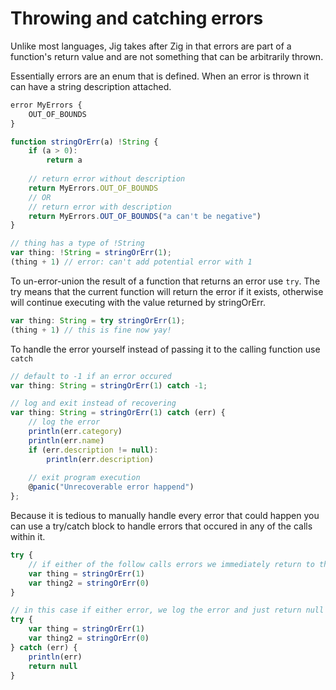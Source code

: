 # Throwing and catching errors
Unlike most languages, Jig takes after Zig in that errors are part of a function's return value and are not something that can be arbitrarily thrown.

Essentially errors are an enum that is defined. When an error is thrown it can have a string description attached.

```ts
error MyErrors {
    OUT_OF_BOUNDS
}

function stringOrErr(a) !String {
    if (a > 0):
        return a
    
    // return error without description
    return MyErrors.OUT_OF_BOUNDS
    // OR
    // return error with description
    return MyErrors.OUT_OF_BOUNDS("a can't be negative")
}

// thing has a type of !String
var thing: !String = stringOrErr(1);
(thing + 1) // error: can't add potential error with 1
```

To un-error-union the result of a function that returns an error use `try`. The try means that the current function will return the error if it exists, otherwise will continue executing with the value returned by stringOrErr.
```ts
var thing: String = try stringOrErr(1);
(thing + 1) // this is fine now yay!
```

To handle the error yourself instead of passing it to the calling function use `catch`
```ts
// default to -1 if an error occured
var thing: String = stringOrErr(1) catch -1;
```
```ts
// log and exit instead of recovering
var thing: String = stringOrErr(1) catch (err) {
    // log the error
    println(err.category)
    println(err.name)
    if (err.description != null):
        println(err.description)
    
    // exit program execution
    @panic("Unrecoverable error happend")
};
```

Because it is tedious to manually handle every error that could happen you can use a try/catch block to handle errors that occured in any of the calls within it.

```ts
try {
    // if either of the follow calls errors we immediately return to the caller function
    var thing = stringOrErr(1)
    var thing2 = stringOrErr(0)
}
```

```ts
// in this case if either error, we log the error and just return null to the caller function
try {
    var thing = stringOrErr(1)
    var thing2 = stringOrErr(0)
} catch (err) {
    println(err)
    return null
}
```